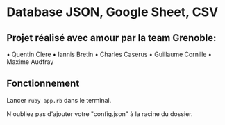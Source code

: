 # Database JSON, Google  Sheet, CSV



## Projet réalisé avec amour par la team Grenoble:

• Quentin Clere
• Iannis Bretin
• Charles Caserus
• Guillaume Cornille
• Maxime Audfray

## Fonctionnement

Lancer `ruby app.rb` dans le terminal.

N'oubliez pas d'ajouter votre "config.json" à la racine du dossier.
                                                                      
                                                                      

